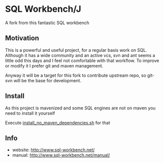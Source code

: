 # SQL Workbench/J

A fork from this fantastic SQL workbench

## Motivation

This is a powerful and useful project, for a regular basis work on SQL. Although it has a wide community and an active vcs, svn and ant seems a little odd this days and I feel not comfortable with that workflow. To improve or modify it I prefer git and maven management.

Anyway it will be a target for this fork to contribute upstream repo, so git-svn will be the base for development.
 
## Install

As this project is mavenized and some SQL engines are not on maven you need to install it yourself

Execute [install_no_maven_dependencies.sh](https://github.com/albfan/sqlworkbenchj/blob/master/libs/junit/install_no_maven_dependencies.sh) for that

## Info

- website: http://www.sql-workbench.net/
- manual: http://www.sql-workbench.net/manual/

